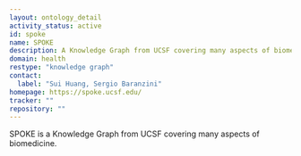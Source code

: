 ```yaml
---
layout: ontology_detail
activity_status: active
id: spoke
name: SPOKE
description: A Knowledge Graph from UCSF covering many aspects of biomedicine.
domain: health
restype: "knowledge graph"
contact:
  label: "Sui Huang, Sergio Baranzini"
homepage: https://spoke.ucsf.edu/
tracker: ""
repository: ""
---
```


SPOKE is a Knowledge Graph from UCSF covering many aspects of biomedicine.
